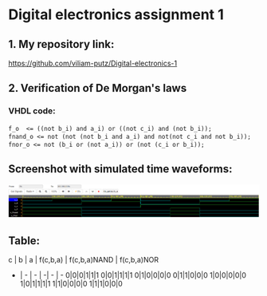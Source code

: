 # Digital electronics assignment 1

## 1. My repository link:
https://github.com/viliam-putz/Digital-electronics-1

## 2. Verification of De Morgan's laws
### VHDL code:
```
f_o  <= ((not b_i) and a_i) or ((not c_i) and (not b_i));
fnand_o <= not (not (not b_i and a_i) and not(not c_i and not b_i));
fnor_o <= not (b_i or (not a_i)) or (not (c_i or b_i));
```
## Screenshot with simulated time waveforms:
![](https://github.com/viliam-putz/Digital-electronics-1/blob/main/de1%20uloha1-1.png)

## Table:

c | b | a | f(c,b,a) | f(c,b,a)NAND | f(c,b,a)NOR
- | - | - | -| - | - 
0|0|0|1|1|1
0|0|1|1|1|1
0|1|0|0|0|0
0|1|1|0|0|0
1|0|0|0|0|0
1|0|1|1|1|1
1|1|0|0|0|0
1|1|1|0|0|0

